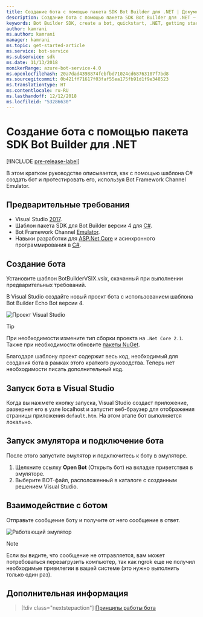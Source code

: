 ```yaml
---
title: Создание бота с помощью пакета SDK Bot Builder для .NET | Документация Майкрософт
description: Создание бота с помощью пакета SDK Bot Builder для .NET — мощной платформы для создания ботов.
keywords: Bot Builder SDK, create a bot, quickstart, .NET, getting started, C# bot
author: kamrani
ms.author: kamrani
manager: kamrani
ms.topic: get-started-article
ms.service: bot-service
ms.subservice: sdk
ms.date: 11/13/2018
monikerRange: azure-bot-service-4.0
ms.openlocfilehash: 20a7dad4398874febfbd71024cd68763107f7bd8
ms.sourcegitcommit: 0b421ff71617f03faf55ea175fb91d1f9e348523
ms.translationtype: HT
ms.contentlocale: ru-RU
ms.lasthandoff: 12/12/2018
ms.locfileid: "53286630"
---
```

# <a name="create-a-bot-with-the-bot-builder-sdk-for-net"></a>Создание бота с помощью пакета SDK Bot Builder для .NET
[!INCLUDE [pre-release-label](../includes/pre-release-label.md)]

В этом кратком руководстве описывается, как с помощью шаблона C# создать бот и протестировать его, используя Bot Framework Channel Emulator.

## <a name="prerequisites"></a>Предварительные требования
- Visual Studio [2017](https://www.visualstudio.com/downloads).
- Шаблон пакета SDK для Bot Builder версии 4 для [C#](https://aka.ms/bot-vsix).
- Bot Framework Channel [Emulator](https://aka.ms/Emulator-wiki-getting-started).
- Навыки разработки для [ASP.Net Core](https://docs.microsoft.com/aspnet/core/) и асинхронного программирования в [C#](https://docs.microsoft.com/en-us/dotnet/csharp/programming-guide/concepts/async/index).

## <a name="create-a-bot"></a>Создание бота
Установите шаблон BotBuilderVSIX.vsix, скачанный при выполнении предварительных требований.

В Visual Studio создайте новый проект бота с использованием шаблона Bot Builder Echo Bot версии 4.

![Проект Visual Studio](../media/azure-bot-quickstarts/bot-builder-dotnet-project.png)

> [!TIP] 
> При необходимости измените тип сборки проекта на ``.Net Core 2.1``. Также при необходимости обновите [пакеты NuGet](https://docs.microsoft.com/en-us/nuget/quickstart/install-and-use-a-package-in-visual-studio).

Благодаря шаблону проект содержит весь код, необходимый для создания бота в рамках этого краткого руководства. Теперь нет необходимости писать дополнительный код.

## <a name="start-your-bot-in-visual-studio"></a>Запуск бота в Visual Studio

Когда вы нажмете кнопку запуска, Visual Studio создаст приложение, развернет его в узле localhost и запустит веб-браузер для отображения страницы приложения `default.htm`. На этом этапе бот выполняется локально.

## <a name="start-the-emulator-and-connect-your-bot"></a>Запуск эмулятора и подключение бота

После этого запустите эмулятор и подключитесь к боту в эмуляторе.

1. Щелкните ссылку **Open Bot** (Открыть бот) на вкладке приветствия в эмуляторе. 
2. Выберите BOT-файл, расположенный в каталоге с созданным решением Visual Studio.

## <a name="interact-with-your-bot"></a>Взаимодействие с ботом

Отправьте сообщение боту и получите от него сообщение в ответ.

![Работающий эмулятор](../media/emulator-v4/emulator-running.png)

> [!NOTE]
> Если вы видите, что сообщение не отправляется, вам может потребоваться перезагрузить компьютер, так как ngrok еще не получил необходимые привилегии в вашей системе (это нужно выполнить только один раз).

## <a name="next-steps"></a>Дополнительная информация

> [!div class="nextstepaction"]
> [Принципы работы бота](../v4sdk/bot-builder-basics.md) 
